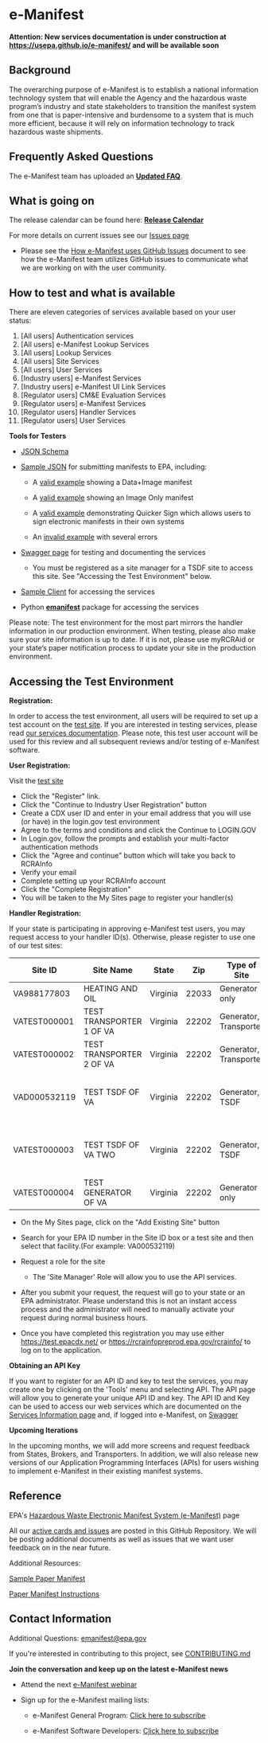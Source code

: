 # e-Manifest

**Attention: New services documentation is under construction at https://usepa.github.io/e-manifest/ and will be
available soon**

## Background

The overarching purpose of e-Manifest is to establish a national information technology system that will enable the
Agency and the hazardous waste program’s industry and state stakeholders to transition the manifest system from one
that is paper-intensive and burdensome to a system that is much more efficient, because it will rely on information
technology to track hazardous waste shipments.

## Frequently Asked Questions

The e-Manifest team has uploaded an **[Updated FAQ](https://www.epa.gov/e-manifest/frequent-questions-about-e-manifest)**.

## What is going on

The release calendar can be found
here: **[Release Calendar](https://calendar.google.com/calendar/u/0/htmlembed?src=cbg29nj98u94np3c4pp5vjdph8@group.calendar.google.com&ctz=America/New_York)**

For more details on current issues see our [Issues page](https://github.com/USEPA/e-manifest/issues)

- Please see
  the [How e-Manifest uses GitHub Issues](https://github.com/USEPA/e-manifest/blob/master/Reference/How%20e-Manifest%20uses%20GitHub%20Issues.pdf)
  document to see how the e-Manifest team utilizes GitHub issues to communicate what we are working on with the user
  community.

## How to test and what is available

There are eleven categories of services available based on your user status:

1. [All users] Authentication services
2. [All users] e-Manifest Lookup Services
3. [All users] Lookup Services
4. [All users] Site Services
5. [All users] User Services
6. [Industry users] e-Manifest Services
7. [Industry users] e-Manifest UI Link Services
8. [Regulator users] CM&E Evaluation Services
9. [Regulator users] e-Manifest Services
10. [Regulator users] Handler Services
11. [Regulator users] User Services

**Tools for Testers**

- [JSON Schema](https://github.com/USEPA/e-manifest/tree/master/Services-Information/Schema)
- [Sample JSON](https://github.com/USEPA/e-manifest/tree/master/Services-Information/Schema/manifest-save-return-examples)
  for submitting manifests to EPA, including:

  - A [valid example](https://github.com/USEPA/e-manifest/blob/master/Services-Information/Schema/manifest-save-return-examples/emanifest-save-valid-Data-and-Image-example.json)
    showing a Data+Image manifest

  - A [valid example](https://github.com/USEPA/e-manifest/blob/master/Services-Information/Schema/manifest-save-return-examples/emanifest-save-valid-Image-Only-Designated-Facility-example.json)
    showing an Image Only manifest

  - A [valid example](https://github.com/USEPA/e-manifest/blob/master/Services-Information/Schema/quicker%20sign%20example.json)
    demonstrating Quicker Sign which allows users to sign electronic manifests in their own systems

  - An [invalid example](https://github.com/USEPA/e-manifest/blob/master/Services-Information/Schema/manifest-save-return-examples/emanifest-save-invalid-example.json)
    with several errors

- [Swagger page](https://rcrainfopreprod.epa.gov/rcrainfo/secured/swagger/) for testing and documenting the services
  - You must be registered as a site manager for a TSDF site to access this site. See "Accessing the Test Environment"
    below.
- [Sample Client](https://github.com/USEPA/e-manifest/tree/master/Services-Information/sample-client) for accessing the
  services
- Python [**emanifest**](https://github.com/USEPA/e-manifest/tree/master/emanifest-py) package for accessing the
  services

Please note: The test environment for the most part mirrors the handler information in our production environment. When
testing, please also make sure your site information is up to date. If it is not, please use myRCRAid or your state’s
paper notification process to update your site in the production environment.

## Accessing the Test Environment

**Registration:**

In order to access the test environment, all users will be required to set up a test account on
the [test site](https://rcrainfopreprod.epa.gov/rcrainfo/). If you are interested in testing services, please
read [our services documentation](https://github.com/USEPA/e-manifest/tree/master/Services-Information). Please note,
this test user account will be used for this review and all subsequent reviews and/or testing of e-Manifest software.

**User Registration:**

Visit the [test site](https://rcrainfopreprod.epa.gov/rcrainfo/)

- Click the "Register" link.
- Click the "Continue to Industry User Registration" button
- Create a CDX user ID and enter in your email address that you will use (or have) in the login.gov test environment
- Agree to the terms and conditions and click the Continue to LOGIN.GOV
- In Login.gov, follow the prompts and establish your multi-factor authentication methods
- Click the "Agree and continue" button which will take you back to RCRAInfo
- Verify your email
- Complete setting up your RCRAInfo account
- Click the "Complete Registration"
- You will be taken to the My Sites page to register your handler(s)

**Handler Registration:**

If your state is participating in approving e-Manifest test users, you may request access to your handler ID(s).
Otherwise, please register to use one of our test sites:

| Site ID      | Site Name                | State    | Zip   | Type of Site           | Notes                                |
| ------------ | ------------------------ | -------- | ----- | ---------------------- | ------------------------------------ |
| VA988177803  | HEATING AND OIL          | Virginia | 22033 | Generator only         |                                      |
| VATEST000001 | TEST TRANSPORTER 1 OF VA | Virginia | 22202 | Generator, Transporter |                                      |
| VATEST000002 | TEST TRANSPORTER 2 OF VA | Virginia | 22202 | Generator, Transporter |                                      |
| VAD000532119 | TEST TSDF OF VA          | Virginia | 22202 | Generator, TSDF        | Can be used for testing web services |
| VATEST000003 | TEST TSDF OF VA TWO      | Virginia | 22202 | Generator, TSDF        | Can be used for testing web services |
| VATEST000004 | TEST GENERATOR OF VA     | Virginia | 22202 | Generator only         |                                      |

- On the My Sites page, click on the "Add Existing Site" button
- Search for your EPA ID number in the Site ID box or a test site and then select that facility.(For example:
  VA000532119)
- Request a role for the site
  - The 'Site Manager' Role will allow you to use the API services.
- After you submit your request, the request will go to your state or an EPA administrator. Please understand this is
  not an instant access process and the administrator will need to manually activate your request during normal business
  hours.

- Once you have completed this registration you may use either https://test.epacdx.net/
  or https://rcrainfopreprod.epa.gov/rcrainfo/ to log on to the application.

**Obtaining an API Key**

If you want to register for an API ID and key to test the services, you may create one by clicking on the 'Tools' menu
and selecting API. The API page will allow you to generate your unique API ID and key. The API ID and Key can be used to
access our web services which are documented on
the [Services Information page](https://github.com/USEPA/e-manifest/tree/master/Services-Information) and, if logged
into e-Manifest, on [Swagger](https://rcrainfopreprod.epa.gov/rcrainfo/secured/swagger/)

**Upcoming Iterations**

In the upcoming months, we will add more screens and request feedback from States, Brokers, and Transporters. In
addition, we will also release new versions of our Application Programming Interfaces (APIs) for users wishing to
implement e-Manifest in their existing manifest systems.

## Reference

EPA's [Hazardous Waste Electronic Manifest System (e-Manifest)](https://www.epa.gov/hwgenerators/hazardous-waste-electronic-manifest-system-e-manifest)
page

All our [active cards and issues](https://github.com/USEPA/e-manifest/issues) are posted in this GitHub Repository. We
will be posting additional documents as well as issues that we want user feedback on in the near future.

Additional Resources:

[Sample Paper Manifest](https://www.epa.gov/sites/production/files/2018-05/documents/uniform_hazardous_waste_manifest.pdf)

[Paper Manifest Instructions](https://www.epa.gov/sites/production/files/2018-05/documents/instructions_for_completing_the_uniform_hazardous_waste_manifest.pdf)

## Contact Information

Additional Questions: emanifest@epa.gov

If you're interested in contributing to this project,
see [CONTRIBUTING.md](https://github.com/USEPA/e-manifest/blob/master/CONTRIBUTING.md)

**Join the conversation and keep up on the latest e-Manifest news**

- Attend the
  next [e-Manifest webinar](https://www.epa.gov/e-manifest/monthly-webinars-about-hazardous-waste-electronic-manifest-e-manifest)

- Sign up for the e-Manifest mailing lists:

  - e-Manifest General
    Program: [Click here to subscribe](https://public.govdelivery.com/accounts/USEPAORCR/subscriber/new?topic_id=USEPAORCR_4)

  - e-Manifest Software
    Developers: [Click here to subscribe](https://public.govdelivery.com/accounts/USEPAORCR/subscriber/new?topic_id=USEPAORCR_9)
